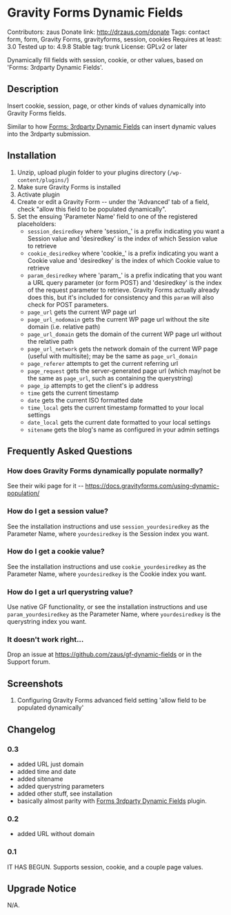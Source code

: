 # Gravity Forms Dynamic Fields #
Contributors: zaus
Donate link: http://drzaus.com/donate
Tags: contact form, form, Gravity Forms, gravityforms, session, cookies
Requires at least: 3.0
Tested up to: 4.9.8
Stable tag: trunk
License: GPLv2 or later

Dynamically fill fields with session, cookie, or other values, based on 'Forms: 3rdparty Dynamic Fields'.

## Description ##

Insert cookie, session, page, or other kinds of values dynamically into Gravity Forms fields.

Similar to how [Forms: 3rdparty Dynamic Fields](https://wordpress.org/plugins/forms-3rdparty-dynamic-fields/) can insert dynamic values into the 3rdparty submission.

## Installation ##

1. Unzip, upload plugin folder to your plugins directory (`/wp-content/plugins/`)
2. Make sure Gravity Forms is installed
3. Activate plugin
4. Create or edit a Gravity Form -- under the 'Advanced' tab of a field, check "allow this field to be populated dynamically".
5. Set the ensuing 'Parameter Name' field to one of the registered placeholders:
	* `session_desiredkey` where 'session_' is a prefix indicating you want a Session value and 'desiredkey' is the index of which Session value to retrieve
	* `cookie_desiredkey` where 'cookie_' is a prefix indicating you want a Cookie value and 'desiredkey' is the index of which Cookie value to retrieve
	* `param_desiredkey` where 'param_' is a prefix indicating that you want a URL query parameter (or form POST) and 'desiredkey' is the index of the request parameter to retrieve.  Gravity Forms actually already does this, but it's included for consistency and this `param` will also check for POST parameters.
	* `page_url` gets the current WP page url
	* `page_url_nodomain` gets the current WP page url without the site domain (i.e. relative path)
	* `page_url_domain` gets the domain of the current WP page url without the relative path
	* `page_url_network` gets the network domain of the current WP page (useful with multisite); may be the same as `page_url_domain`
	* `page_referer` attempts to get the current referring url
	* `page_request` gets the server-generated page url (which may/not be the same as `page_url`, such as containing the querystring)
	* `page_ip` attempts to get the client's ip address
	* `time` gets the current timestamp
	* `date` gets the current ISO formatted date
	* `time_local` gets the current timestamp formatted to your local settings
	* `date_local` gets the current date formatted to your local settings
	* `sitename` gets the blog's name as configured in your admin settings


## Frequently Asked Questions ##

### How does Gravity Forms dynamically populate normally? ###

See their wiki page for it -- https://docs.gravityforms.com/using-dynamic-population/

### How do I get a session value? ###

See the installation instructions and use `session_yourdesiredkey` as the Parameter Name, where `yourdesiredkey` is the Session index you want.

### How do I get a cookie value? ###

See the installation instructions and use `cookie_yourdesiredkey` as the Parameter Name, where `yourdesiredkey` is the Cookie index you want.

### How do I get a url querystring value? ###

Use native GF functionality, or see the installation instructions and use `param_yourdesiredkey` as the Parameter Name, where `yourdesiredkey` is the querystring index you want.

### It doesn't work right... ###

Drop an issue at https://github.com/zaus/gf-dynamic-fields or in the Support forum.

## Screenshots ##

1. Configuring Gravity Forms advanced field setting 'allow field to be populated dynamically'

## Changelog ##

### 0.3 ###

- added URL just domain
- added time and date
- added sitename
- added querystring parameters
- added other stuff, see installation
- basically almost parity with [Forms 3rdparty Dynamic Fields](https://wordpress.org/plugins/forms-3rdparty-dynamic-fields/) plugin.

### 0.2 ###

- added URL without domain

### 0.1 ###

IT HAS BEGUN.  Supports session, cookie, and a couple page values.

## Upgrade Notice ##

N/A.
